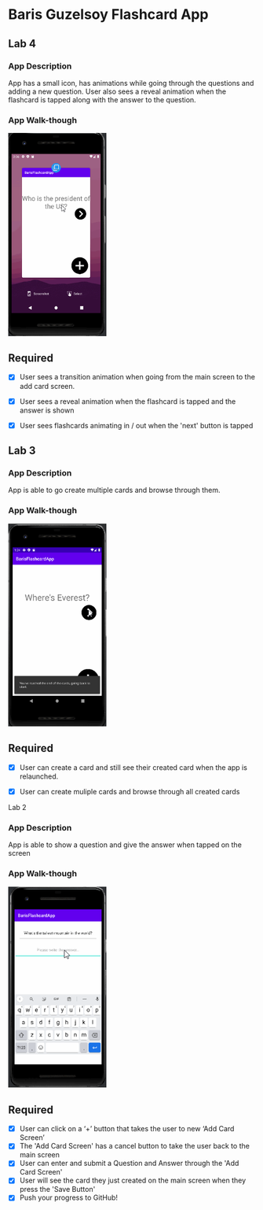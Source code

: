 # Baris Guzelsoy Flashcard App 

## Lab 4

### App Description

App has a small icon, has animations while going through the questions and adding a new question. User also sees a reveal animation when the flashcard is tapped along with the answer to the question.

### App Walk-though


<img src="barisCardLab6.gif" width=200><br>


## Required
- [x] User sees a transition animation when going from the main screen to the add card screen.
- [x] User sees a reveal animation when the flashcard is tapped and the answer is shown
- [x] User sees flashcards animating in / out when the 'next' button is tapped



## Lab 3

### App Description
App is able to go create multiple cards and browse through them.

### App Walk-though

<img src="barisCardLab5.2.gif" width=200><br>

## Required
- [x] User can create a card and still see their created card when the app is relaunched.
- [x] User can create muliple cards and browse through all created cards


Lab 2

### App Description
App is able to show a question and give the answer when tapped on the screen

### App Walk-though
<img src="barisCardLab4.gif" width=200><br>

## Required
- [x] User can click on a ‘+’ button that takes the user to new ‘Add Card Screen’
- [x] The 'Add Card Screen' has a cancel button to take the user back to the main screen
- [x] User can enter and submit a Question and Answer through the 'Add Card Screen'
- [x] User will see the card they just created on the main screen when they press the 'Save Button'
- [x] Push your progress to GitHub!
